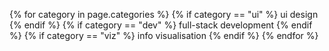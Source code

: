 {% for category in page.categories %}
  {% if category == "ui" %}
    <span class="d-inline-block mr-2">ui design</span>
  {% endif %}
  {% if category == "dev" %}
    <span class="d-inline-block mr-2">full-stack development</span>
  {% endif %}
  {% if category == "viz" %}
    <span class="d-inline-block mr-2">info visualisation</span>
  {% endif %}
{% endfor %}
